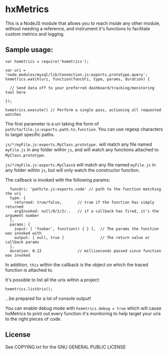 # hxMetrics

This is a NodeJS module that allows you to reach inside any other module, without needing a reference, and instrument it's functions to facilitate custom metrics and logging.


## Sample usage:
```
var hxmetrics = require('hxmetrics');

var uri = 'node_modules/mysql/lib/Connection.js:exports.prototype.query';
hxmetrics.watch(uri, function(funcUri, type, params, duration) {

  // Send data off to your preferred dashboard/tracking/monitoring tool here

});

hxmetrics.execute() // Perform a single pass, actioning all requested watches
```

The first parameter is a uri taking the form of `path/to/file.js:exports.path.to.function`. You can use regexp characters to target specific paths.

`js/*/myFile.js:exports.MyClass.prototype.` will match any file named `myFile.js` in any folder within `js`, and will watch any functions attached to `MyClass.prototype`.

`js/*/myFile.js:exports.MyClass$` will match any file named `myFile.js` in any folder within `js`, but will only watch the constructor function.


The callback is invoked with the following params:
```
  funcUri: 'path/to.js:exports.code' // path to the function matching the uri
  type: {
    returned: true/false,       // true if the function has simply returned
    argInvoked: null/0/1/2/..   // if a callback has fired, it's the argument number
  },
  params: {
    input: [ 'foobar', function() { } ],  // The params the function was invoked with
    output: [ null, true ]                // The return value or callback params
  },
  duration: 0.12                // milliseconds passed since function was invoked
```
In addition, `this` within the callback is the object on which the traced function is attached to.

It's possible to list all the uris within a project:
```
hxmetrics.listUris();
```
...be prepared for a lot of console output!

You can enable debug mode with `hxmetrics.debug = true` which will cause hxMetrics to print out every function it's monitoring to help target your uris to the right pieces of code.

## License

See COPYING.txt for the GNU GENERAL PUBLIC LICENSE
